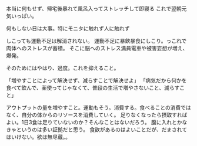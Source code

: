 本当に何もせず、帰宅後暴れて風呂入ってストレッチして即寝る
これで翌朝元気いっぱい。

何もしない日は大事。特にモニタに触れず人に触れず

しこっても運動不足は解消されない。
運動不足に暴飲暴食にしこり。っこれで肉体へのストレスが蓄積。
そこに脳へのストレス満員電車や被害妄想が増え、爆発。

そのためにはやはり、過度。これを抑えること。

「増やすことによって解決せず、減らすことで解決せよ」
「病気だから何かを食べて飲んで、薬使ってじゃなくて、普段の生活で増やさないこと、減らすこと」

アウトプットの量を増やすこと。運動もそう。消費する。食べることの消費ではなく、自分の体からのリソースを消費していく。
足りなくなったら摂取すればよい。1日3食は足りていないのか？そんなことはないだろう。
腹に入れとかなきゃというのは多い証拠だと思う。
食欲があるのはよいことだが、だまされてはいけない。欲は無尽蔵。。